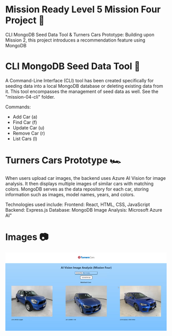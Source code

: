 # Mission Ready Level 5 Mission Four Project 🚀

CLI MongoDB Seed Data Tool & Turners Cars Prototype: Building upon Mission 2, this project introduces a recommendation feature using MongoDB

# CLI MongoDB Seed Data Tool 🌱

A Command-Line Interface (CLI) tool has been created specifically for seeding data into a local MongoDB database or deleting existing data from it. This tool encompasses the management of seed data as well. See the "mission-04-cli" folder.

Commands:
- Add Car (a)
- Find Car (f)
- Update Car (u)
- Remove Car (r)
- List Cars (l)

# Turners Cars Prototype 🏎️
When users upload car images, the backend uses Azure AI Vision for image analysis. It then displays multiple images of similar cars with matching colors. MongoDB serves as the data repository for each car, storing information such as images, model names, years, and colors.

Technologies used include:
Frontend: React, HTML, CSS, JavaScript
Backend: Express.js
Database: MongoDB
Image Analysis: Microsoft Azure AI"

# Images 📷

![CarMatch](carmatch.png)